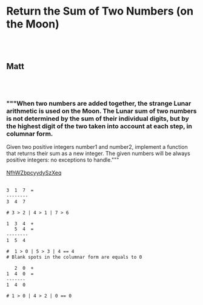 # Return the Sum of Two Numbers (on the Moon)
<br><br>
## Matt
<br><br>
### """When two numbers are added together, the strange Lunar arithmetic is used on the Moon. The Lunar sum of two numbers is not determined by the sum of their individual digits, but by the highest digit of the two taken into account at each step, in columnar form.
Given two positive integers number1 and number2, implement a function that returns their sum as a new integer.
The given numbers will be always positive integers: no exceptions to handle."""
<br><br>
[NfhWZbpcyydySzXeq](https://edabit.com/challenge/NfhWZbpcyydySzXeq)
<br><br>
```2  4  6  +
3  1  7  =
--------
3  4  7

# 3 > 2 | 4 > 1 | 7 > 6

1  3  4  +
   5  4  =
--------
1  5  4

#  1 > 0 | 5 > 3 | 4 == 4
# Blank spots in the columnar form are equals to 0

   2  0  +
1  4  0  =
-------
1  4  0

# 1 > 0 | 4 > 2 | 0 == 0
```

<br><br>
